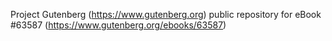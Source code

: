 Project Gutenberg (https://www.gutenberg.org) public repository for
eBook #63587 (https://www.gutenberg.org/ebooks/63587)
